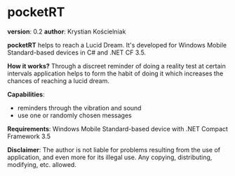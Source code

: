 pocketRT
========

**version**: 0.2
**author**: Krystian Kościelniak

**pocketRT** helps to reach a Lucid Dream. It's developed for Windows Mobile Standard-based devices in C# and .NET CF 3.5.

**How it works?**
Through a discreet reminder of doing a reality test at certain intervals application helps to form the habit of doing it which increases the chances of reaching a lucid dream.

**Capabilities**:
* reminders through the vibration and sound
* use one or randomly chosen messages

**Requirements**:
Windows Mobile Standard-based device with .NET Compact Framework 3.5

**Disclaimer**:
The author is not liable for problems resulting from the use of application, and even more for its illegal use. Any copying, distributing, modifying, etc. allowed.
